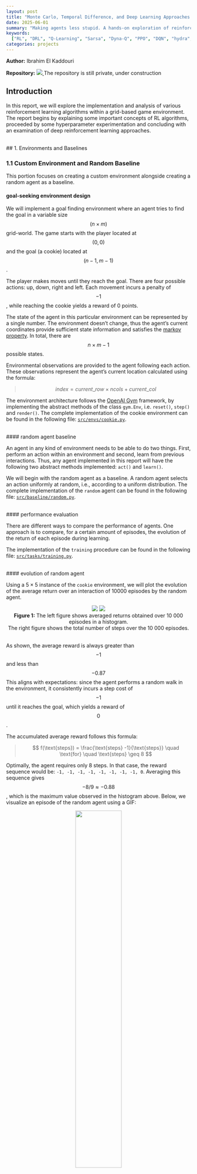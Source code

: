 ```yaml
---
layout: post
title: "Monte Carlo, Temporal Difference, and Deep Learning Approaches in Goal-Seeking Tasks"
date: 2025-06-01
summary: "Making agents less stupid. A hands-on exploration of reinforcement learning that compares classical tabular methods with modern deep learning approaches"
keywords:
  ["RL", "DRL", "Q-Learning", "Sarsa", "Dyna-Q", "PPO", "DQN", "hydra", "gym", "stable-baseline3"]
categories: projects
---
```


<!-- markdownlint-disable MD033 -->
<!-- markdownlint-disable MD045 -->

**Author:** Ibrahim El Kaddouri  

**Repository:** <span class="tooltip">
<a href="https://github.com/IbrahimElk/agents-with-issues">
    <img src="/assets/images//2025-06-01/environments/elf_down.png">
</a>
<span class="tooltip-text"> The repository is still private, under construction </span>
</span>

## Introduction

In this report, we will explore the implementation and analysis of
various reinforcement learning algorithms within a grid-based game
environment. The report begins by explaining some important concepts of
RL algorithms, proceeded by some hyperparameter experimentation and
concluding with an examination of deep reinforcement learning
approaches.

<br>
## 1. Environments and Baselines

### 1.1 Custom Environment and Random Baseline

This portion focuses on creating a custom environment alongside creating
a random agent as a baseline.

#### goal-seeking environment design

We will implement a goal finding environment where an agent tries to
find the goal in a variable size $$(n \times m)$$ grid-world. The game starts
with the player located at $$(0, 0)$$ and the goal (a cookie) located at
$$(n − 1, m − 1)$$.

The player makes moves until they reach the goal. There are four
possible actions: up, down, right and left. Each movement incurs a
penalty of $$-1$$, while reaching the cookie yields a reward of 0 points.

The state of the agent in this particular environment can be represented
by a single number. The environment doesn’t change, thus the agent’s
current coordinates provide sufficient state information and satisfies
the [markov property](http://www.incompleteideas.net/book/ebook/node32.html).
In total, there are $$n \times m − 1$$ possible states.

Environmental observations are provided to the agent following each
action. These observations represent the agent’s current location
calculated using the formula:

> $$index = current\_row \times ncols + current\_col$$

The environment architecture follows the
[OpenAI Gym](https://gymnasium.farama.org/api/env/) framework, by
implementing the abstract methods of the class `gym.Env`, i.e.
`reset()`, `step()` and `render()`. The complete implementation
of the cookie environment can be found in the following file:
[`src/envs/cookie.py`](https://github.com/IbrahimElk/agents-with-issues/blob/main/src/envs/cookie.py).

<br>
#### random agent baseline

An agent in any kind of environment needs to be able to do two things.
First, perform an action within an environment and second, learn
from previous interactions. Thus, any agent implemented in this report
will have the following two abstract methods implemented: `act()` and
`learn()`.

We will begin with the random agent as a baseline. A random
agent selects an action uniformly at random, i.e., according to a
uniform distribution. The complete implementation of the `random` agent
can be found in the following file:
[`src/baseline/random.py`](https://github.com/IbrahimElk/agents-with-issues/blob/main/src/baseline/random.py).

<br>
#### performance evaluation

There are different ways to compare the performance of agents. One
approach is to compare, for a certain amount of episodes,
the evolution of the return of each episode during learning.

The implementation of the `training` procedure can be found in the following file:
[`src/tasks/training.py`](https://github.com/IbrahimElk/agents-with-issues/blob/main/src/tasks/training.py).

<br>
#### evolution of random agent

Using a 5 × 5 instance of the `cookie` environment, we will plot the
evolution of the average return over an interaction of 10000 episodes by
the random agent.

<div style="text-align: center;" id="fig:task1_2-0">
    <div class="image-grid" id="fig:1">
      <img src="/assets/images/2025-06-01/task1_1/histogram.png"/>
      <img src="/assets/images/2025-06-01/task1_1/number_of_steps.png"/>
    </div>
    <figcaption>
    <strong>Figure 1:</strong> The left figure shows averaged returns obtained
    over 10 000 episodes in a histogram.<br> The right figure shows the total
    number of steps over the 10 000 episodes.</figcaption>
</div>
<br>

As shown, the average reward is always greater than $$−1$$ and less than $$−0.87$$
This aligns with expectations: since the agent performs a random walk in the environment,
it consistently incurs a step cost of $$−1$$ until it reaches the goal, which yields
a reward of $$0$$.

The accumulated average reward follows this formula:

> $$ f(\text{steps}) =  \frac{\text{steps} -1}{\text{steps}} \quad \text{for} \quad \text{steps} \geq 8 $$

Optimally, the agent requires only 8 steps. In that case,
the reward sequence would be: `-1, -1, -1, -1, -1, -1, -1, -1, 0`.
Averaging this sequence gives $$−8/9 \approx -0.88$$,
which is the maximum value observed in the histogram above.
Below, we visualize an episode of the random agent using a GIF:

<div style="text-align: center;">
  <img src="/assets/images/2025-06-01/task1_1/episode.gif"
       style="width: 50%; height: auto;">
  <figcaption><strong>Figure 2:</strong>
  All steps in a single episode in the cookie environment</figcaption>
</div>
<br>

### 1.2 Minihack environment and fixed baseline

Consider the four Minihack environments in Figure
<a href="#fig:environments" data-reference-type="ref"
data-reference="fig:environments">3</a>. Movement is restricted to
cardinal directions (north, south, east, west), matching the previously
described cookie environment’s action constraints.

- `EMPTY_ROOM` is a simple goal-finding-like environment, where the goal
  is to reach the downstairs. The agent gets $$−1$$ reward for each step.

- `CLIFF` is based on the cliff-environment by
  [Sutton and Barto](http://www.incompleteideas.net/book/ebook/node65.html#fig:cliff). 
  The reward scheme is $$0$$ when reaching the goal, $$−1$$ for
  each step. Stepping on the lava gives $$−100$$ reward and teleports the
  agent to the initial state, without resetting the episode. The episode
  only ends when the goal is reached or the maximum amount of steps
  is reached

- `ROOM_WITH_LAVA` is a slightly more complicated goal-finding
  environment. The reward scheme is the same as the `CLIFF`.

- `ROOM_WITH_MONSTER` is an environment identical to the `EMPTY_ROOM`,
  but a monster walks around and can attack and kill the agent. The
  reward scheme is the same as the `CLIFF` environment and $$−100$$ for any
  death.

<div class="image-grid" id="fig:environments">
  <img src="/assets/images/2025-06-01/environments/empty_room.png" style="width:50%">
  <img src="/assets/images/2025-06-01/environments/room_with_monster.png" style="width:50%">
  <img src="/assets/images/2025-06-01/environments/cliff.png">
  <img src="/assets/images/2025-06-01/environments/room_with_lava.png">
</div>
<figcaption><strong>Figure 3:</strong> The four MiniHack environments</figcaption>
<br>

The implementation of these environments can be found in the following file:
[`src/envs/rooms.py`](https://github.com/IbrahimElk/agents-with-issues/blob/main/src/envs/rooms.py)

<br>
#### fixed agent baseline

We introduce a new baseline for the four environments: the fixed agent.
This agent always moves down until it can no longer do so, and then proceeds right.
Unlike the random agent, which acts without considering its surroundings,
the fixed agent must account for its current position within the environment.

Importantly, we cannot reuse the same state representation as in the cookie environment,
since one of the four environments includes a moving object. If only the agent’s
position is known, the task becomes partially observed, i.e. it is impossible to
fully understand the current environment from only the current agent position.

Take the `ROOM_WITH_MONSTER` environment as an example.
One possible approach would be to encode the state as a sequence of coordinates,
each representing the position of a moving entity (either the agent or the monster).
However, we opt for a much simpler, though less compact, representation:
the ASCII-based[^1] NetHack view.
The implementation of the fixed agent is available here:
[`src/baseline/fixed.py`](https://github.com/IbrahimElk/agents-with-issues/blob/main/src/baseline/fixed.py).

<br>
#### evolution of fixed agent

In Figure <a href="#fig:fixed-sidebyside" data-reference-type="ref"
data-reference="fig:fixed-sidebyside">4</a>, we visualize the steps
of an episode executed by the fixed agent in the `EMPTY_ROOM` and
`ROOM_WITH_LAVA` environments using GIFs.

<div class="image-grid" id="fig:fixed-sidebyside">
  <img src="/assets/images/2025-06-01/task1_2/fixed_empty_room/episode.gif"
       style="width: 50%;"/>
  <img src="/assets/images/2025-06-01/task1_2/fixed_room_with_lava/episode.gif"/>
  <figcaption><strong>Figure 4:</strong> Fixed agent in two MiniHack environments</figcaption>
</div>
<br>

## 2. Learning Algorithm Implementation and Analysis

### 2.1 Algorithmic Experimentation

This portion focuses on implementing various reinforcement learning
algorithms and conducting comparative analysis across different
environments. Three distinct learning agents have been explored:

- Monte Carlo On-policy

- Temporal Difference On-policy (Sarsa)

- Temporal Difference Off-policy (Q-learning)

All agents utilize $$\epsilon$$-greedy exploration strategies during the learning
phase. The complete implementation of these three agents is located in:
[`src/algorithms`](https://github.com/IbrahimElk/agents-with-issues/blob/main/src/algorithms/).

<br>

<span id="sec:on_policy_vs_off_policy"
label="sec:on_policy_vs_off_policy"></span>

#### on-policy versus off-policy

We will begin by examining the differences between on-policy
and off-policy reinforcement learning methods. An algorithm
is classified as on-policy when the action used for learning
is the same as the action taken during exploration. In contrast,
off-policy algorithms maintain separate target and behavior policies.

To compare the two approaches, we use the `CLIFF` environment to
evaluate the Sarsa and Q-learning algorithms, both employing
$$\epsilon$$-greedy action selection $$(\epsilon = 0.1)$$.
A constant learning rate $$(\alpha = 0.1)$$ is used throughout
the experiment. The complete configuration details are available at
[`src/tasks/config/task2_1.yaml`](https://github.com/IbrahimElk/agents-with-issues/blob/main/src/tasks/config/task2_1.yaml).

The results, shown in Figure <a href="#fig:task2_1-0" data-reference-type="ref"
data-reference="fig:task2_1-0">5</a> and <a href="#fig:task2_1-2"
data-reference-type="ref" data-reference="fig:task2_1-2">7</a>,
reveal that while Q-learning learns the optimal policy values,
its online performance is worse than Sarsa, which instead develops a safer,
more indirect route. We’ll break down the reasons below.

<div style="text-align: center;" id="fig:task2_1-0">
  <img src="/assets/images/2025-06-01/task2_1/on_policy_vs_off_policy/moving_avg_return.png"
       style="width: 50%; height: auto;">
<figcaption>
<strong>Figure 5:</strong> Cliff-walking environment.
Final values: Q-learning = -59, Sarsa = -25.<br>
The curve is smoothed using a 500-episode moving average
</figcaption>
</div>
<br>

Theoretically, the maximum cumulative reward obtainable in a single episode
corresponds to the following trajectory (starting from the bottom-left corner).

<div style="text-align: center;" id="fig:task2_1-1">
  <img src="/assets/images/2025-06-01/task2_1/on_policy_vs_off_policy/ideal.png"
       style="width: 50%; height: auto;">
  <figcaption><strong>Figure 6:</strong> Ideal path yielding maximum cumulative rewards</figcaption>
</div>
<br>

The corresponding reward sequence is `-1, -1, ..., -1, 0`, resulting in a
return of $$-15$$. This is the highest possible return when starting from
the designated starting position. Any deviation from this path, either
through longer trajectories or agent deaths, leads to worse outcomes.

The returns observed during training are shown in Figure
<a href="#fig:task2_1-0" data-reference-type="ref" data-reference="fig:task2_1-0">
5</a>,
smoothed using a moving average. The more negative the return, the more
frequently the agent is falling off the cliff, indicating it's following
a riskier path (since cliff falls only happen when navigating close to the lava).

To illustrate the learned strategies, we visualize the policies of both algorithms:

<div class="image-grid" id="fig:task2_1-2">
<img src="/assets/images/2025-06-01/task2_1/on_policy_vs_off_policy/qlearning/policy.png"/>
<img src="/assets/images/2025-06-01/task2_1/on_policy_vs_off_policy/sarsa/policy.png"/>
</div>
<div style="text-align: center;">
<figcaption>
<strong>Figure 7:</strong> Policy maps.
Arrow direction and length correspond to action probabilities.
Left: Q-learning. Right: Sarsa.
</figcaption>
</div>
<div class="note">
Sarsa uses an epsilon-soft policy, but the small epsilon value makes its effect
invisible in the plot above (e.g., veering into neighboring cells).
</div>
<br>

In conclusion, Q-learning develops values for the optimal strategy,
involving choosing actions along the cliff edge. However,
this approach occasionally results in cliff falls due to $$\epsilon$$-greedy
action selection. Sarsa takes action selection into account and learns
a longer but safer pathway through the upper grid region.
<br>
<br>

<div class="success">
if you decrease epsilon gradually during training, the effect diminishes
and both Sarsa and Q-learning follow the optimal path as indicated in Figure
<a href="#fig:task2_1-0" data-reference-type="ref" data-reference="fig:task2_1-0">
6 </a>, i.e. the target policy of Q-learning.
</div>

<br>
#### monte carlo versus temporal difference analysis

We will highlight the differences between Monte Carlo (MC)
and Temporal Difference (TD) methods using the `CLIFF` environment.
Specifically, we compare First-Visit MC, Every-Visit MC and TD Sarsa.
All three algorithms are on-policy, so we expect them to learn the same
safe path as observed in the previous experiment.

- First-Visit MC averages returns following the first visit to a state-action pair within an episode.

- Every-Visit MC averages returns after every occurrence of that pair in an episode.

For exploration, we use a soft epsilon-greedy policy with
$$\epsilon = 0.4$$ and $$\gamma = 1$$ for all algorithms
and $$\alpha = 0.1$$ for TD. We also average using the
[incremental MC](http://www.incompleteideas.net/book/ebook/node19.html)
method to improve efficiency which is mathematically equivalent to
sample averaging. The complete configuration details are
available at
[`src/tasks/config/task2_1.yaml`](https://github.com/IbrahimElk/agents-with-issues/blob/main/src/tasks/config/task2_1.yaml).


We expect both MC methods to
[converge](http://www.incompleteideas.net/book/ebook/node51.html#fig:MCfirst),
but with higher variance compared to TD. TD, however,
introduces bias due to bootstrapping, whereas MC methods
are (mostly) unbiased. Every-Visit MC does exhibit some
[bias](https://en.wikiversity.org/wiki/Reinforcement_Learning/Monte_Carlo_Policy_Evaluation#Properties:_2).

The increased variance in MC arises from estimating the value
of a state-action pair based on full returns $$G_t$$. The
variance of $$G_t$$ grows with the episode length [^2] and
variability of rewards:

> $$ \operatorname{Var}(G_t) \leq \sum_{k=t+1}^{T} \operatorname{Var}(R_k) $$

In contrast, TD methods update based on the immediate reward $$R_{t+1}$$
and the estimated value of the next state:

> $$ \operatorname{Var}(R_{t+1}) \leq \operatorname{Var}(G_t) \leq \sum_{k=t+1}^{T} \operatorname{Var}(R_k) $$

Let’s consider estimating the value of cell $$(4,1)$$.
The agent explores the environment, accumulates rewards or penalties,
and uses the sampled returns to update the value estimate of this state.

<div style="text-align: center;" id="fig:task2_1-3">
  <img src="/assets/images/2025-06-01/task2_1/mc_vs_td/path.svg"
       style="width: 50%; height: auto;">
</div>
<div style="text-align: center;">
<figcaption>
<strong>Figure 8:</strong> Example trajectories.
The agent starts at green, follows the blue path, and then the orange.
All visited states are updated based on the return from that point forward. For instance,
state (4,1) gets a return of -241 under first-visit principle.
</figcaption>
</div>
<br>

Using MC methods, the return from (4,1) could be anything,
`-100`, `-200`, `-1000`, or even `-15`. Each return gets
**equal weight** in the final estimate. This explains the
high variance in MC methods. TD, on the other hand,
updates using only the immediate reward (between `-100` and `-1`),
resulting in much smaller update variance, especially since
neighbor state values are initialized to 0, and the learning
rate $$\alpha$$ reduces the magnitude further.

We validate this observation by examining the Q-value
history for state $$(4,1)$$ across all three algorithms:
<div class="image-row" id="fig:task2_1-4">
  <img src="/assets/images/2025-06-01/task2_1/mc_vs_td/25k/mc_every_qvalues/qvalues_state_4_1.png"/>
  <img src="/assets/images/2025-06-01/task2_1/mc_vs_td/25k/mc_first_qvalues/qvalues_state_4_1.png"/>
  <img src="/assets/images/2025-06-01/task2_1/mc_vs_td/25k/sarsa_qvalues/qvalues_state_4_1.png"/>
</div>
<div style="text-align: center;">
<figcaption>
<strong>Figure 9:</strong> Q-value evolution over time for state (4,1).
MC methods exhibit much higher variance early on compared to TD Sarsa.
Every-Visit MC (left), First-Visit MC (middle), TD Sarsa (right)
<!-- (Trained for 25,000 episodes with epsilon = 0.1, gamma = 1, alpha = 0.1) -->
</figcaption>
</div>
<br>

Despite the variance, all three algorithms converge toward the suboptimal,
safe policy. This is further confirmed by examining the learned policy maps:

<div class="image-row" id="fig:task2_1-6">
  <img src="/assets/images/2025-06-01/task2_1/mc_vs_td/monte_carlo_first_policy.png"/>
  <img src="/assets/images/2025-06-01/task2_1/mc_vs_td/monte_carlo_every_policy.png"/>
  <img src="/assets/images/2025-06-01/task2_1/mc_vs_td/sarsa_policy.png"/>
</div>
<div style="text-align: center;">
<figcaption>
<strong>Figure 10:</strong>
Final policy maps for First-Visit MC, Every-Visit MC, and TD Sarsa.
</figcaption>
</div>
<br>

Finally, we present the return and steps per episode evolution:

<div class="image-grid" id="fig:task2_1-7">
  <img src="/assets/images/2025-06-01/task2_1/mc_vs_td/mean_with_ci.png"/>
  <img src="/assets/images/2025-06-01/task2_1/mc_vs_td/step_with_ci.png"/>
</div>
<div style="text-align: center;">
<figcaption>
<strong>Figure 11:</strong> Mean returns and steps per episode with confidence intervals
based on 30 runs
</figcaption>
</div>
<br>

As expected, we see more uncertainty in the policies derived from MC methods.
Although all methods eventually converge, TD converges faster in this environment.
Unfortunately, we can’t currently back this claim with theory[^3], there’s still
no formal proof that one method converges faster than the other.
For now, it's an open question.

<br>
#### learning rates analysis

In TD methods, the learning rate $$\alpha$$ controls how much new
information overrides prior estimates. A higher $$\alpha$$ allows
the agent to adapt quickly by placing more weight on recent
rewards and bootstrapped values but can lead to instability.
A lower $$\alpha$$ yields more stable learning but slows down convergence.

In this section, we experiment with different constant learning rates,
within the `ROOM_WITH_LAVA` environment. Comparable results can also
be reproduced in the `CLIFF` environment.
For exploration, we use a soft $$\epsilon$$-greedy policy with $$\epsilon = 0.1$$ 
and $$\gamma = 1$$ for all algorithms, varying $$\alpha$$ over the small set of
$$\{0.001, 0.005, 0.01, 0.1\}$$. Full configuration details are provided in
[`src/tasks/config/task2_1.yaml`](https://github.com/IbrahimElk/agents-with-issues/blob/main/src/tasks/config/task2_1.yaml).

Figure <a href="#fig:task2_1-8"
data-reference-type="ref"
data-reference="fig:task2_1-8">12</a>
illustrates how the learned policies has converged under each setting:

<div style="text-align: center;">
    <div class="image-grid" id="fig:task2_1-8">
      <figure>
        <img src="/assets/images/2025-06-01/task2_1/learning_rates/qlearning_0p001_policy.png"/>
        <figcaption>Learning rate = 0.001</figcaption>
      </figure>
      <figure>
      <img src="/assets/images/2025-06-01/task2_1/learning_rates/qlearning_0p005_policy.png"/>
        <figcaption>Learning rate = 0.005</figcaption>
      </figure>
      <figure>
      <img src="/assets/images/2025-06-01/task2_1/learning_rates/qlearning_0p01_policy.png"/>
        <figcaption>Learning rate = 0.01</figcaption>
      </figure>
      <figure>
      <img src="/assets/images/2025-06-01/task2_1/learning_rates/qlearning_0p1_policy.png"/>
        <figcaption>Learning rate = 0.1</figcaption>
      </figure>
    </div>
</div>
<figcaption>
<strong>Figure 12:</strong> Q-learning policy maps under different learning rates
</figcaption>
<br>

The results align with theoretical expectations.
As shown in Figure <a href="#fig:task2_1-10"
data-reference-type="ref"
data-reference="fig:task2_1-10">12</a>,
smaller $$\alpha$$ values lead to slower convergence,
while larger $$\alpha$$ values yield faster convergence
for the Q-learning algorithm.

<div class="image-grid" id="fig:task2_1-10">
  <img src="/assets/images/2025-06-01/task2_1/learning_rates/moving_avg_return.png"/>
  <img src="/assets/images/2025-06-01/task2_1/learning_rates/num_steps_per_episode.png"/>
</div>
<div style="text-align: center;">
<figcaption>
<strong>Figure 12:</strong> Return (left) and episode length (right) over 5 000 episodes
for different learning rates <br>
(smoothed with a window of episodes).
</figcaption>
</div>
<br>

We also observe that the learning rate affects the agent’s exploration behavior.
As shown in Figure <a href="#fig:task2_1-11" data-reference-type="ref"
data-reference="fig:task2_1-11">13</a>, lower learning rates lead to broader
exploration, while higher rates lead to more exploitative behavior.
This aligns with theory[^3]: a higher $$\alpha$$ accelerates value propagation,
which potentially stabilizes the policy sooner, leaving less time for exploration.

<div style="text-align: center;">
    <div class="image-grid" id="fig:task2_1-11">
      <figure>
        <img src="/assets/images/2025-06-01/task2_1/learning_rates/qlearning_0p001/state_visit_count_no_bg.png"/>
        <figcaption>Learning rate = 0.001</figcaption>
      </figure>
      <figure>
        <img src="/assets/images/2025-06-01/task2_1/learning_rates/qlearning_0p005/state_visit_count_no_bg.png"/>
        <figcaption>Learning rate = 0.005</figcaption>
      </figure>
      <figure>
        <img src="/assets/images/2025-06-01/task2_1/learning_rates/qlearning_0p01/state_visit_count_no_bg.png"/>
        <figcaption>Learning rate = 0.01</figcaption>
      </figure>
      <figure>
        <img src="/assets/images/2025-06-01/task2_1/learning_rates/qlearning_0p1/state_visit_count_no_bg.png"/>
        <figcaption>Learning rate = 0.1</figcaption>
      </figure>
    </div>
</div>
<figcaption>
<strong>Figure 13:</strong> State visitation heatmaps under different learning rates.
</figcaption>

<div class="success">
if the step size α parameter is reduced properly over time,
this approach achieves convergence in any stationary environment toward
the actual action probabilities for each state.
</div>
<br>

<span id="sec:2.2.4" label="sec:different_epsilon"></span>

#### exploration-exploitation trade-off analysis

The $$\epsilon$$-greedy strategy selects a random action with probability $$\epsilon$$,
and follows the current policy otherwise. Setting $$\epsilon$$ too high results in
excessive randomness, preventing the agent from exploiting what it has learned.
Conversely, making $$\epsilon$$ too small limits exploration, possibly trapping the
agent in suboptimal behaviors.

Here, we use a soft $$\epsilon$$-greedy policy with $$\epsilon \in 
\{0.01,0.1,0.2,0.5\}$$. The learning rate $$\alpha$$ is fixed at $$0.1$$ 
and the discount factor $$\gamma$$ is set to $$1$$. Full configuration details
are provided in
[`src/tasks/config/task2_1.yaml`](https://github.com/IbrahimElk/agents-with-issues/blob/main/src/tasks/config/task2_1.yaml).

<div class="image-grid" id="fig:task2_1-12">
  <img src="/assets/images/2025-06-01/task2_1/exploration_rates/moving_avg_return.png"/>
  <img src="/assets/images/2025-06-01/task2_1/exploration_rates/num_steps_per_episode.png"/>
</div>
<div style="text-align: center;">
<figcaption>
<strong>Figure 14:</strong>
Return and episode length for varying exploration rates (ϵ).
</figcaption>
</div>
<br>

Surprisingly, the results show that almost zero exploration $$(\epsilon = 0.01)$$
yields the highest return in the `ROOM_WITH_LAVA` environment. Similar outcomes
were observed in the `CLIFF` environment as well. At first glance, this seems
counterintuitive, but it makes sense given the characteristics of the environment.

Even though the environment allows for variance in the possible returns,
the immediate reward for any given (state, action) pair
is deterministic. There is no reward distribution to sample from. The agent
always receives the same outcome for the same decision.

Additionally, as the agent explores, it accumulates $$-1$$ penalties along
each path, which inherently discourages revisiting those routes. This naturally
drives the agent to favor unexplored (and potentially shorter or safer)
alternatives, without needing random exploration.

In essence, the state space is small and simple enough that pure exploitation is
sufficient to discover the optimal policy. The agent can locally maximize rewards
and still converge to the correct solution, as verified by the empirical results.
Interestingly, higher exploration rates degrade performance slightly, mostly due
to increased chances of randomly stepping into lava. Nonetheless, all policies
eventually converge.

<div style="text-align: center;">
    <div class="image-grid" id="fig:task2_1-13">
      <figure>
        <img src="/assets/images/2025-06-01/task2_1/exploration_rates/sarsa_0p01/episode.gif"/>
        <figcaption>Exploration rate = 0.01</figcaption>
      </figure>
      <figure>
        <img src="/assets/images/2025-06-01/task2_1/exploration_rates/sarsa_0p1/episode.gif"/>
        <figcaption>Exploration rate = 0.1</figcaption>
      </figure>
      <figure>
        <img src="/assets/images/2025-06-01/task2_1/exploration_rates/sarsa_0p2/episode.gif"/>
        <figcaption>Exploration rate = 0.2</figcaption>
      </figure>
      <figure>
        <img src="/assets/images/2025-06-01/task2_1/exploration_rates/sarsa_0p5/episode.gif"/>
        <figcaption>Exploration rate = 0.5</figcaption>
      </figure>
    </div>
</div>
<figcaption>
<strong>Figure 15:</strong>
Sample trajectories from Sarsa with increasing exploration rates (ϵ).
</figcaption>

<div class="note">
If Figure <a href="#fig:task2_1-13" data-reference-type="ref"
data-reference="fig:task2_1-13">15</a> used Q-learning instead of Sarsa,
all policies would converge to the same optimal path regardless of ϵ,
since Q-learning is off-policy
</div>
<br>

<span id="sec:2.2" label="sec:2.2"></span>

### 2.2 Linear Exploration Rate

In the previous
<a href="#exploration-exploitation-trade-off-analysis">section</a>,
we experimented with different constant $$\epsilon$$ values.
Here, we instead use a linearly decreasing exploration schedule,
where $$\epsilon$$ progressively decays over the course of training.
The goal is to start with broad exploration and gradually shift toward
exploitation by reducing random action selection after each episode.

As noted earlier in the
<a href="#on-policy-versus-off-policy">on-policy vs. off-policy section</a>,
both Sarsa and Q-learning converge to the same policy when
$$\epsilon$$ decreases over time. This section
provides experimental evidence of that convergence.

We set the learning rate $$\alpha$$ to $$0.1$$ and use a linear decay
of $$\epsilon$$ from $$0.01$$ to $$0$$ over 500 episodes. The discount
factor remains at $$\gamma = 1$$. We evaluate the trained agent at
various checkpoints to observe the evolution of the target policy.
Full configuration details are available in
[`src/tasks/config/task2_2.yaml`](https://github.com/IbrahimElk/agents-with-issues/blob/main/src/tasks/config/task2_2.yaml).

<div style="text-align: center;">
    <div class="image-grid" id="different_learning_rates_policy">
        <img src="/assets/images/2025-06-01/task2_2/exp0/qlearning_policy.png"/>
        <img src="/assets/images/2025-06-01/task2_2/exp0/sarsa_policy.png"/>
        <img src="/assets/images/2025-06-01/task2_2/exp0/qlearning/episode.gif"/>
        <img src="/assets/images/2025-06-01/task2_2/exp0/sarsa/episode.gif"/>
        <span class="caption">After 50 episodes</span>
        <img src="/assets/images/2025-06-01/task2_2/exp1/qlearning_policy.png"/>
        <img src="/assets/images/2025-06-01/task2_2/exp1/sarsa_policy.png"/>
        <img src="/assets/images/2025-06-01/task2_2/exp1/qlearning/episode.gif"/>
        <img src="/assets/images/2025-06-01/task2_2/exp1/sarsa/episode.gif"/>
        <span class="caption">After 100 episodes</span>
        <img src="/assets/images/2025-06-01/task2_2/exp2/qlearning_policy.png"/>
        <img src="/assets/images/2025-06-01/task2_2/exp2/sarsa_policy.png"/>
        <img src="/assets/images/2025-06-01/task2_2/exp2/qlearning/episode.gif"/>
        <img src="/assets/images/2025-06-01/task2_2/exp2/sarsa/episode.gif"/>
        <span class="caption">After 200 episodes</span>
        <img src="/assets/images/2025-06-01/task2_2/exp3/qlearning_policy.png"/>
        <img src="/assets/images/2025-06-01/task2_2/exp3/sarsa_policy.png"/>
        <img src="/assets/images/2025-06-01/task2_2/exp3/qlearning/episode.gif"/>
        <img src="/assets/images/2025-06-01/task2_2/exp3/sarsa/episode.gif"/>
        <span class="caption">After 300 episodes</span>
        <img src="/assets/images/2025-06-01/task2_2/exp4/qlearning_policy.png"/>
        <img src="/assets/images/2025-06-01/task2_2/exp4/sarsa_policy.png"/>
        <img src="/assets/images/2025-06-01/task2_2/exp4/qlearning/episode.gif"/>
        <img src="/assets/images/2025-06-01/task2_2/exp4/sarsa/episode.gif"/>
        <span class="caption">After 400 episodes</span>
        <img src="/assets/images/2025-06-01/task2_2/exp5/qlearning_policy.png"/>
        <img src="/assets/images/2025-06-01/task2_2/exp5/sarsa_policy.png"/>
        <img src="/assets/images/2025-06-01/task2_2/exp5/qlearning/episode.gif"/>
        <img src="/assets/images/2025-06-01/task2_2/exp5/sarsa/episode.gif"/>
        <span class="caption">After 500 episodes</span>
    </div>
</div>
<figcaption>
<strong>Figure 16:</strong>
Target policies over training and episode rollouts over training.
Left: Q-learning. Right: Sarsa.<br>
Each row corresponds to evaluations after some amount of episodes.
</figcaption>
<br>

Note that Q-learning evaluates using a greedy policy,
while Sarsa still follows an $$\epsilon$$-greedy policy
during evaluation (unless $$\epsilon$$ has decayed to 0).

From these experiments, we confirm that both Sarsa and Q-learning converge
to the same optimal policy when exploration is linearly decayed.
This confirms our theoretical expectations from earlier sections.
<br>

<div class="note">
There's a significant difference between training Sarsa with an exploration rate
of 0.01 versus a completely zero rate. With a fixed ϵ = 0.01, Sarsa will converge
to the same policy as Q-learning, but it still retains a small chance of selecting
a random action. In contrast, with linear decay to ϵ = 0, no random actions are
taken once the schedule hits zero, making the behavior fully greedy.
</div>
<br>

The complete implementation of the scheduling mechanism can be found in
the following file: [`src/schedule.py`](https://github.com/IbrahimElk/agents-with-issues/blob/main/src/schedule.py).

<br>
### 2.3 Planning and Learning

A [model](http://www.incompleteideas.net/book/ebook/node95.html)
of the environment refers to any mechanism an agent can use
to predict how the environment will respond to its actions. Given a
state and an action, a model outputs the predicted next state and
corresponding reward. The
[Dyna-Q](http://www.incompleteideas.net/book/ebook/node96.html#fig:dyna-alg)
implementation uses a table-based model under deterministic assumptions,
when queried with previously seen state-action pairs, it simply returns
the last observed next state and reward.

We will compare the performance of the Dyna-Q agent and the Q-learning
agent in two of the four Minihack environments. For exploration, we use a
soft epsilon-greedy policy with a constant $$\epsilon = 0.1$$, $$\gamma = 1$$
and $$\alpha=0.01$$. The number of planning steps is varied across $$\{0, 5, 20, 50\}$$.
Full configuration details are available in
[`src/tasks/config/task2_3.yaml`](https://github.com/IbrahimElk/agents-with-issues/blob/main/src/tasks/config/task2_3.yaml).

<div style="text-align: center;">
    <div class="image-grid" id="fig:task2_3-0">
      <figure>
        <img src="/assets/images/2025-06-01/task2_3/cliff/qlearning_policy.png"/>
        <figcaption>0 planning steps</figcaption>
      </figure>
      <figure>
        <img src="/assets/images/2025-06-01/task2_3/cliff/dyna_qlearning_5_policy.png"/>
        <figcaption>5 planning steps</figcaption>
      </figure>
      <figure>
        <img src="/assets/images/2025-06-01/task2_3/cliff/dyna_qlearning_20_policy.png"/>
        <figcaption>20 planning steps</figcaption>
      </figure>
      <figure>
        <img src="/assets/images/2025-06-01/task2_3/cliff/dyna_qlearning_50_policy.png"/>
        <figcaption>50 planning steps</figcaption>
      </figure>
    </div>
<figcaption>
<strong>Figure 18: </strong>
Learned policies on the cliff environment under different planning step counts
</figcaption>
</div>
<br>

Even though all agents eventually reach optimal performance,
Dyna-Q with 50 planning steps produces the cleanest, most symmetric policy.
It correctly identifies that all paths that are functionally equivalent.
Even with just 5 planning steps, Dyna-Q outperforms standard Q-learning
by reducing unnecessary wall-directed actions in the outer regions.

<div style="text-align: center;">
    <div class="image-grid" id="fig:task2_3-1">
      <figure>
        <img src="/assets/images/2025-06-01/task2_3/room_with_lava/qlearning_policy.png"/>
        <figcaption>0 planning steps</figcaption>
      </figure>
      <figure>
        <img src="/assets/images/2025-06-01/task2_3/room_with_lava/dyna_qlearning_5_policy.png"/>
        <figcaption>5 planning steps</figcaption>
      </figure>
      <figure>
        <img src="/assets/images/2025-06-01/task2_3/room_with_lava/dyna_qlearning_20_policy.png"/>
        <figcaption>20 planning steps</figcaption>
      </figure>
      <figure>
        <img src="/assets/images/2025-06-01/task2_3/room_with_lava/dyna_qlearning_50_policy.png"/>
        <figcaption>50 planning steps</figcaption>
      </figure>
    </div>
<figcaption>
<strong>Figure 19:</strong>
Learned policies on the room with lava environment
under different planning step counts.
</figcaption>
</div>
<br>

Figure <a href="#fig:task2_3-2" data-reference-type="ref" data-reference="fig:task2_3-2">20</a>
shows that planning agents converge faster than their non-planning
counterparts. The agent with 50 planning steps has the fastest convergence.
This is exactly what we [expect](http://www.incompleteideas.net/book/ebook/node96.html#fig:dyna-results).
We expect that more planning would mean faster learning, where the agent with
50 steps would be the fastest.

<div class="image-grid" id="fig:task2_3-2">
  <img src="/assets/images/2025-06-01/task2_3/cliff/moving_avg_return.png"/>
  <img src="/assets/images/2025-06-01/task2_3/room_with_lava/moving_avg_return.png"/>
  <img src="/assets/images/2025-06-01/task2_3/cliff/num_steps_per_episode.png"/>
  <img src="/assets/images/2025-06-01/task2_3/room_with_lava/num_steps_per_episode.png"/>
</div>
<figcaption>
<strong>Figure 20:</strong> Smoothed returns over episodes in cliff (left)
and room with lava (right). Planning has a noticeably greater impact on
convergence speed.
</figcaption>
<br>

The superior performance of Dyna-Q in these tasks follows from the deterministic 
nature of the environments. If transitions and rewards are deterministic, then once
the agent has experienced a state–action pair $$(s,a)$$ it can store the single
observed next state and reward and use that stored tuple as a **perfect model** of
the environment.

Each real interaction therefore yields not only one model-free
Q-update but also many additional updates produced by repeatedly 'imagining' the
same transition during planning. These extra updates accelerate value propagation and
explain why agents with more planning steps converge faster in these deterministic
settings.

This does not mean planning becomes useless in stochastic environments, it
just means the sample model must also account for stochasticity. Instead of always
returning the last observed next state and reward, the model should represent or sample
from the observed variability so that planning reflects the true uncertainty in the
environment.

<div class="note">
Dyna-Q may not perform as well in the evnironment where a monster is present, because
the sample model has to account for enemy behavior, which can be non-deterministic.
</div>

## 3. Deep Reinforcement Learning

In this section, we implement deep reinforcement learning agents in
two environments: `EMPTY_ROOM` and `ROOM_WITH_MULTIPLE_MONSTERS`. The
second environment extends the first by introducing multiple randomly
spawning enemies, increasing the complexity and introducing stochasticity.

To handle this added challenge, we use two algorithms from the
`stable_baselines3` library: DQN (Deep Q-Network), which applies
deep Q-learning, and PPO (Proximal Policy Optimization), which follows
the actor-critic framework. Despite transitioning to deep models, we
continue using an ASCII-based representation of the environment as the input state.

Since deep models require fixed-size input vectors, we convert the
2D ASCII map into a one-dimensional 64-dimensional embedding using
a Convolutional Neural Network (CNN).

The CNN architecture consists of three convolutional layers with kernel
sizes of $$(3,3)$$, ReLU activations and padding to preserve spatial dimensions.
The output is then flattened and passed through a fully connected layer,
which outputs the 64-dimensional feature vector used as input to the
reinforcement learning algorithm. The implementation of this feature
extractor is available at
[`src/algorithms/cnn.py`](https://github.com/IbrahimElk/agents-with-issues/blob/main/src/algorithms/cnn.py).

### hyperparameter configuration

For training, we used a learning rate of 0.0001 for DQN and 0.0003 for PPO.
We used a discount factor $$(\gamma)$$ of 0.99 for both algorithms. For PPO,
we also added a small entropy bonus of 0.01 to encourage exploration. The
exact hyperparameters can be found in
[`src/tasks/config/task3_1.yaml`](https://github.com/IbrahimElk/agents-with-issues/blob/main/src/tasks/config/task3_1.yaml).

### performance evaluation

Figure <a href="#fig:task3_1-0" data-reference-type="ref"
data-reference="fig:task3_1-0">21</a> shows that PPO trains
significantly faster and more stably than DQN. In the `EMPTY_ROOM`
environment, PPO converges in roughly 250 000 steps, while
DQN requires nearly 750 000!

The number of training steps required can partly be attributed to
the high-dimensional state representation processed by the CNN.
If a more compact, handcrafted representation were used instead,
a simpler model with fewer parameters could possibly converge much faster.

The gap is even more pronounced in the `ROOM_WITH_MULTIPLE_MONSTERS`
environment, PPO still converges within 250 000 steps, but DQN needs
nearly 2 million steps.

<div style="text-align: center;">
    <div class="image-grid" id="fig:task3_1-0">
        <img src="/assets/images/2025-06-01/task3_1/reward_ci_dqn_vs_ppo_empty.png"/>
        <img src="/assets/images/2025-06-01/task3_1/reward_ci_dqn_vs_ppo_monsters.png"/>
        <img src="/assets/images/2025-06-01/task3_1/length_ci_dqn_vs_ppo_monsters.png"/>
        <img src="/assets/images/2025-06-01/task3_1/length_ci_dqn_vs_ppo_empty.png"/>
    </div>
</div>
<figcaption>
<strong>Figure 21:</strong>
Mean returns and episode lengths with 95% confidence intervals, averaged over 3 runs.
In the empty room environment, both PPO and DQN converge to similar final episode
lengths, averaging slightly above 8 steps. However, in the more challenging
room with multiple monsters environment, PPO maintains a lower average episode length
of around 12, while DQN episodes are longer, averaging closer to 15 steps.
In terms of accumulated reward, PPO performs better in room with multiple monsters,
PPO achieves an average return of approximately -12 compared to DQN's -15. In empty
room, both algorithms perform similarly, with average returns hovering around -8.
</figcaption>
<br>

Despite both DQN and PPO eventually learning near-optimal policies, behavior differs:
DQN only eliminated the monster closest to the start position and then heads
straight to the goal, avoiding other enemies. PPO, in contrast, clears out all
monsters along the way before proceeding to the goal.

Figure <a href="#fig:task3_1-1" data-reference-type="ref"
data-reference="fig:task3_1-1">22</a> illustrates full episodes
in both environments for each agent.

<div style="text-align: center;">
    <div class="image-grid" id="fig:task3_1-1">
      <figure>
        <img src="/assets/images/2025-06-01/task3_1/empty_room/dqn/episode.gif"/>
        <figcaption>DQN</figcaption>
      </figure>
      <figure>
        <img src="/assets/images/2025-06-01/task3_1/room_with_multiple_monsters/dqn/episode.gif"/>
        <figcaption>DQN</figcaption>
      </figure>
      <figure>
        <img src="/assets/images/2025-06-01/task3_1/empty_room/ppo/episode.gif"/>
        <figcaption>PPO</figcaption>
      </figure>
      <figure>
        <img src="/assets/images/2025-06-01/task3_1/room_with_multiple_monsters/ppo/episode.gif"/>
        <figcaption>PPO</figcaption>
      </figure>
    </div>
</div>
<figcaption>
<strong>Figure 22:</strong> Rollout visualizations for PPO (on-policy) and DQN (off-policy).
</figcaption>
<br>

### Tabular-Q vs DQN

1. Convergence Speed:
Tabular methods converge much faster due to the limited, discrete state space
in grid-based environments. They typically require only hundreds of thousands
of steps, while DRL methods possibly need millions.

2. Generalization:
Tabular Q-learning memorizes state-action pairs and lacks generalization.
It fails on slightly altered environments (e.g., grid size changes).
In contrast, DRL models (especially CNN-based ones) can generalize better
across similar but unseen states. For instance, a model trained on a $$5 \times 5$$
grid might still operate reasonably on a $$6 \times 6$$ one,
something tabular Q cannot do.

3. Convergence Guarantees:
Under certain assumptions, tabular methods guarantee convergence to the
optimal policy. DRL methods do not, they may converge to suboptimal or
unstable policies depending on architecture, hyperparameters and randomness.

## References

[^1]: [NetHack guidebook](https://www.nethack.org/v363/Guidebook.html)

[^2]: [Variance of sum of correlated variables](https://en.wikipedia.org/wiki/Variance#Sum_of_correlated_variables)

[^3]: [Sutton and Barto](http://incompleteideas.net/book/the-book-2nd.html)
